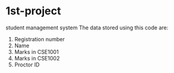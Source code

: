 # 1st-project
student management system
The data stored using this code are:
1) Registration number
2) Name
3) Marks in CSE1001
4) Marks in CSE1002
5) Proctor ID
